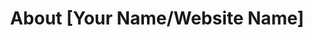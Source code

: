 ---
title: "About [Your Name/Website Name]"
description: "Learn about the creator of this website and their passion for health and longevity."
tags: [about, author, mission, background]
---